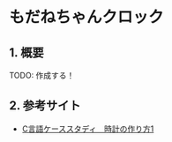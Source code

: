 <!-- omit in toc -->
# もだねちゃんクロック

## 1. 概要

TODO: 作成する！

## 2. 参考サイト

- [C言語ケーススタディ　時計の作り方1](http://www.orchid.co.jp/computer/cschool/clock1.html)
